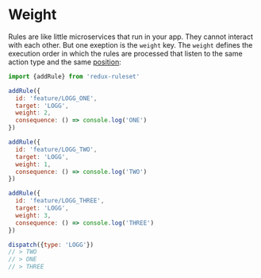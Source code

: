 # Weight

Rules are like little microservices that run in your app. They cannot interact with each other. But one exeption is the `weight` key. The `weight` defines the execution order in which the rules are processed that listen to the same action type and the same [position](./position.md):

```javascript
import {addRule} from 'redux-ruleset'

addRule({
  id: 'feature/LOGG_ONE',
  target: 'LOGG',
  weight: 2,
  consequence: () => console.log('ONE')
})

addRule({
  id: 'feature/LOGG_TWO',
  target: 'LOGG',
  weight: 1,
  consequence: () => console.log('TWO')
})

addRule({
  id: 'feature/LOGG_THREE',
  target: 'LOGG',
  weight: 3,
  consequence: () => console.log('THREE')
})

dispatch({type: 'LOGG'})
// > TWO
// > ONE
// > THREE

```
